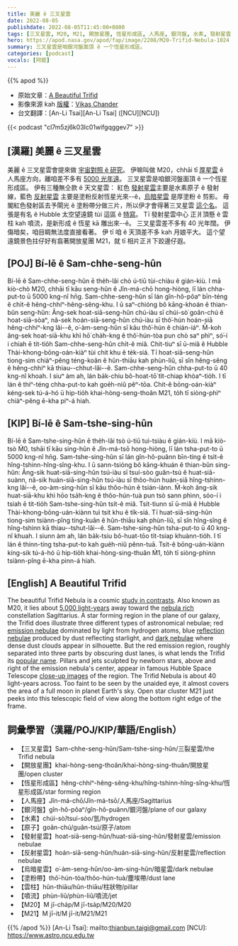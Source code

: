 ```yaml
---
title: 美麗 ê 三叉星雲
date: 2022-08-05
publishdate: 2022-08-05T11:45:00+0800
tags: [三叉星雲, M20, M21, 開放星團, 恆星形成區, 人馬座, 銀河盤, 水素, 發射星雲, 反射星雲, 烏暗星雲, 塗粉帶, 雲柱, 噴流]
hero: https://apod.nasa.gov/apod/fap/image/2208/M20-Trifid-Nebula-1024.jpg
summary: 三叉星雲是咱銀河盤面頂 ê 一个恆星形成區。
categories: [podcast]
vocals: [阿錕]
---
```


{{% apod %}}

- 原始文章：[A Beautiful Trifid](https://apod.nasa.gov/apod/ap220805.html)
- 影像來源 kah [版權][copyright]：[Vikas Chander](https://www.vikaschander.com/)
- 台文翻譯：[An-Li Tsai][An-Li Tsai] ([NCU][NCU])

{{< podcast "cl7m5zj6k03lc01wifgqggev7" >}}

## [漢羅] 美麗 ê 三叉星雲
美麗 ê 三叉星雲會提來做 [宇宙對照 ê 研究][study in contrasts]。
伊嘛叫做 M20，chhāi tī [厚星雲][nebula rich] ê 人馬座方向，離咱差不多有 [5000 光年遠][5,000 light-years]。
三叉星雲是咱銀河盤面頂 ê 一个恆星形成區。
伊有三種無仝款 ê 天文星雲：
紅色 [發射星雲][emission nebulae]主要是水素原子 ê 發射線，藍色 [反射星雲][reflection nebulae] 主要是塗粉反射恆星光來--ê，[烏暗星雲][dark nebulae] 是厚塗粉 ê 剪影。
毋閣紅色發射區去予閘光 ê 塗粉帶分做三片，所以伊才會得著三叉星雲 [這个名][popular name]。
這張是有名 ê Hubble 太空望遠鏡 tùi 這區 ê [特寫][close-up images]。
Tī 發射星雲中心 正爿頂懸 ê 雲柱 kah 噴流，是新形成 ê 恆星 kā 雕出來--ê。
三叉星雲差不多有 40 光年闊。
伊傷暗矣，咱目睭無法度直接看著。
伊 tī 咱 ê 天頂差不多 kah 月娘平大。
這个望遠鏡景色拄仔好有翕著開放星團 M21，就 tī 相片正爿下跤邊仔遐。

## [POJ] Bí-lē ê Sam-chhe-seng-hûn
Bí-lē ê Sam-chhe-seng-hûn ē the̍h-lâi chò ú-tiū tùi-chiàu ê gián-kiù.
I mā kiò-chò M20, chhāi tī kāu seng-hûn ê Jîn-má-chō hong-hiòng, lī lán chha-put-to ū 5000 kng-nî hn̄g.
Sam-chhe-seng-hûn sī lán gîn-hô-pôaⁿ bīn-téng ê chi̍t-ê hêng-chhiⁿ-hêng-sêng-khu.
I ū saⁿ-chióng bô kāng-khoán ê thian-bûn seng-hûn:
Âng-sek hoat-siā-seng-hûn chú-iàu sī chúi-sò͘ goân-chú ê hoat-siā-sòaⁿ, nâ-sek hoán-siā-seng-hûn chú-iàu sī thô͘-hún hoán-siā hêng-chhiⁿ-kng lâi--ê, o͘-àm-seng-hûn sī kāu thô͘-hún ê chián-iáⁿ.
M̄-koh âng-sek hoat-siā-khu khì hō͘ cha̍h-kng ê thô͘-hún-tòa pun chò saⁿ phìⁿ, só͘-í i chiah ē tit-tio̍h Sam-chhe-seng-hûn chi̍t-ê miâ.
Chit-tiuⁿ sī ū-miâ ê Hubble Thài-khong-bōng-oán-kiàⁿ tùi chit khu ê te̍k-siá.
Tī hoat-siā-seng-hûn tiong-sim chiàⁿ-pêng téng-koân ê hûn-thiāu kah phùn-liû, sī sîn hêng-sêng ê hêng-chhiⁿ kā thiau--chhut-lâi--ê.
Sam-chhe-seng-hûn chha-put-to ū 40 kng-nî khoah.
I siuⁿ àm ah, lán ba̍k-chiu bô-hoat-tō͘ ti̍t-chiap khòaⁿ-tio̍h.
I tī lán ê thiⁿ-téng chha-put-to kah goe̍h-niû pêⁿ-tōa.
Chit-ê bōng-oán-kiàⁿ kéng-sek tú-á-hó ū hip-tio̍h khai-hòng-seng-thoân M21, to̍h tī siòng-phìⁿ chiàⁿ-pêng ē-kha piⁿ-á hiah.

## [KIP] Bí-lē ê Sam-tshe-sing-hûn
Bí-lē ê Sam-tshe-sing-hûn ē the̍h-lâi tsò ú-tiū tuì-tsiàu ê gián-kiù.
I mā kiò-tsò Ḿ0, tshāi tī kāu sing-hûn ê Jîn-má-tsō hong-hiòng, lī lán tsha-put-to ū 5000 kng-nî hn̄g.
Sam-tshe-sing-hûn sī lán gîn-hô-puânn bīn-tíng ê tsi̍t-ê hîng-tshinn-hîng-sîng-khu.
I ū sann-tsióng bô kāng-khuán ê thian-bûn sing-hûn:
Âng-sik huat-siā-sing-hûn tsú-iàu sī tsuí-sòo guân-tsú ê huat-siā-suànn, nâ-sik huán-siā-sing-hûn tsú-iàu sī thôo-hún huán-siā hîng-tshinn-kng lâi--ê, oo-àm-sing-hûn sī kāu thôo-hún ê tsián-iánn.
M̄-koh âng-sik huat-siā-khu khì hōo tsa̍h-kng ê thôo-hún-tuà pun tsò sann phìnn, sóo-í i tsiah ē tit-tio̍h Sam-tshe-sing-hûn tsi̍t-ê miâ.
Tsit-tiunn sī ū-miâ ê Hubble Thài-khong-bōng-uán-kiànn tuì tsit khu ê ti̍k-siá.
Tī huat-siā-sing-hûn tiong-sim tsiànn-pîng tíng-kuân ê hûn-thiāu kah phùn-liû, sī sîn hîng-sîng ê hîng-tshinn kā thiau--tshut-lâi--ê.
Sam-tshe-sing-hûn tsha-put-to ū 40 kng-nî khuah.
I siunn àm ah, lán ba̍k-tsiu bô-huat-tōo ti̍t-tsiap khuànn-tio̍h.
I tī lán ê thinn-tíng tsha-put-to kah gue̍h-niû pênn-tuā.
Tsit-ê bōng-uán-kiànn kíng-sik tú-á-hó ū hip-tio̍h khai-hòng-sing-thuân Ḿ1, to̍h tī siòng-phìnn tsiànn-pîng ē-kha pinn-á hiah.

## [English] A Beautiful Trifid
The beautiful Trifid Nebula is a cosmic [study in contrasts][study in contrasts].
Also known as M20, it lies about [5,000 light-years][5,000 light-years] away toward the [nebula rich][nebula rich] constellation Sagittarius.
A star forming region in the plane of our galaxy, the Trifid does illustrate three different types of astronomical nebulae; red [emission nebulae][emission nebulae] dominated by light from hydrogen atoms, blue [reflection nebulae][reflection nebulae] produced by dust reflecting starlight, and [dark nebulae][dark nebulae] where dense dust clouds appear in silhouette.
But the red emission region, roughly separated into three parts by obscuring dust lanes, is what lends the Trifid its [popular name][popular name].
Pillars and jets sculpted by newborn stars, above and right of the emission nebula's center, appear in famous Hubble Space Telescope [close-up images][close-up images] of the region.
The Trifid Nebula is about 40 light-years across.
Too faint to be seen by the unaided eye, it almost covers the area of a full moon in planet Earth's sky.
Open star cluster M21 just peeks into this telescopic field of view along the bottom right edge of the frame.

## 詞彙學習（漢羅/POJ/KIP/華語/English）
- 【三叉星雲】Sam-chhe-seng-hûn/Sam-tshe-sing-hûn/三裂星雲/the Trifid nebula
- 【開放星團】khai-hòng-seng-thoân/khai-hòng-sing-thuân/開放星團/open cluster
- 【恆星形成區】hêng-chhiⁿ-hêng-sêng-khu/hîng-tshinn-hîng-sîng-khu/恆星形成區/star forming region
- 【人馬座】Jîn-má-chō/Jîn-má-tsō/人馬座/Sagittarius
- 【銀河盤】gîn-hô-pôaⁿ/gîn-hô-puânn/銀河盤/plane of our galaxy
- 【水素】chúi-sò͘/tsuí-sòo/氫/hydrogen
- 【原子】goân-chú/guân-tsú/原子/atom
- 【發射星雲】hoat-siā-seng-hûn/huat-siā-sing-hûn/發射星雲/emission nebulae
- 【反射星雲】hoán-siā-seng-hûn/huán-siā-sing-hûn/反射星雲/reflection nebulae
- 【烏暗星雲】o͘-àm-seng-hûn/oo-àm-sing-hûn/暗星雲/dark nebulae
- 【塗粉帶】thô͘-hún-tòa/thôo-hún-tuà/塵埃帶/dust lane
- 【雲柱】hûn-thiāu/hûn-thiāu/柱狀物/pillar
- 【噴流】phùn-liû/phùn-liû/噴流/jet
- 【M20】M jī-cha̍p/M jī-tsa̍p/M20/M20
- 【M21】M jī-it/M jī-it/M21/M21


{{% /apod %}}
[An-Li Tsai]: mailto:thianbun.taigi@gmail.com
[NCU]: https://www.astro.ncu.edu.tw

[copyright]: https://apod.nasa.gov/apod/fap/lib/about_apod.html#srapply

[study in contrasts]:http://www.messier.seds.org/m/m020.html
[5,000 light-years]:http://www.atlasoftheuniverse.com/5000lys.html
[nebula rich]:https://apod.nasa.gov/apod/ap130712.html
[emission nebulae]:https://apod.nasa.gov/apod/ap080424.html
[reflection nebulae]:https://apod.nasa.gov/apod/ap090521.html
[dark nebulae]:https://apod.nasa.gov/apod/ap090522.html
[popular name]:http://en.wikipedia.org/wiki/Trifid_Nebula
[close-up images]:http://hubblesite.org/image/915/news_release/1999-42

